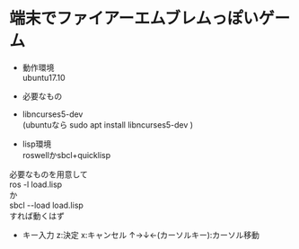 # 端末でファイアーエムブレムっぽいゲーム

- 動作環境  
ubuntu17.10  

- 必要なもの  
 - libncurses5-dev  
(ubuntuなら sudo apt install libncurses5-dev  )  
 - lisp環境  
 roswellかsbcl+quicklisp  

  
 必要なものを用意して  
 ros -l load.lisp  
 か  
 sbcl --load load.lisp  
 すれば動くはず

- キー入力
z:決定
x:キャンセル
↑→↓←(カーソルキー):カーソル移動
